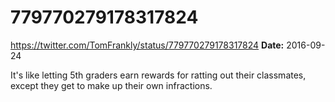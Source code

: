 # 779770279178317824
https://twitter.com/TomFrankly/status/779770279178317824
**Date:** 2016-09-24

It's like letting 5th graders earn rewards for ratting out their classmates, except they get to make up their own infractions.
